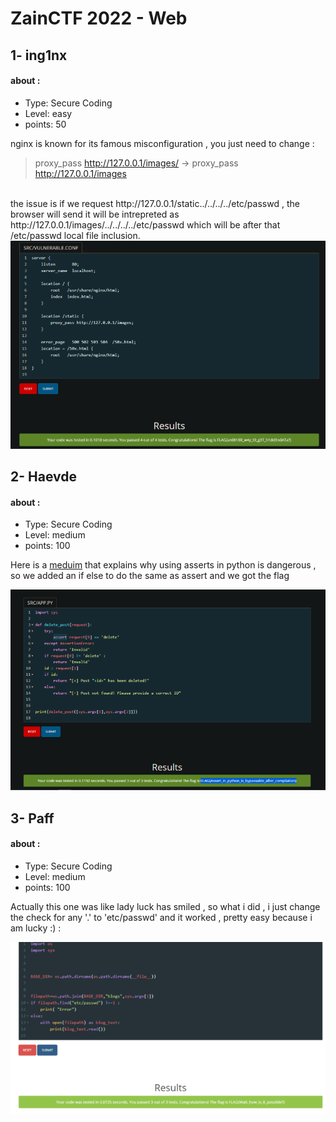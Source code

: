 # ZainCTF 2022 - Web 
## 1- ing1nx


#### about : 
- Type: Secure Coding 
- Level: easy 
- points: 50

nginx is known for its famous misconfiguration , you just need to change  : 
> proxy_pass http://127.0.0.1/images/ -> proxy_pass http://127.0.0.1/images 

</br>
the issue is if we request http://127.0.0.1/static../../../../etc/passwd , the browser will send it will be intrepreted as http://127.0.0.1/images/../../../../etc/passwd which will be after that /etc/passwd local file inclusion.

<center><img src="../images/nginx.png"></img></center>

## 2- Haevde 


#### about : 
- Type: Secure Coding 
- Level: medium
- points: 100 

Here is a [meduim](https://infosecwriteups.com/how-assertions-can-get-you-hacked-da22c84fb8f6) that explains why using asserts in python is dangerous , so we added an if else to do the same as assert and we got the flag

<center><img src="../images/hevde.png"></img></center>


## 3- Paff 


#### about : 
- Type: Secure Coding 
- Level: medium
- points: 100 

Actually this one was like lady luck has smiled , so what i did , i just change the check for any '.' to 'etc/passwd' and it worked , pretty easy because i am lucky :) : 

<center><img src="../images/paff.png"></img></center>
